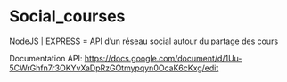 # Social_courses
NodeJS | EXPRESS = API d’un réseau social autour du partage des cours 

Documentation API:
https://docs.google.com/document/d/1Uu-5CWrGhfn7r3OKYvXaDpRzGOtmypqyn0OcaK6cKxg/edit
